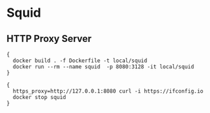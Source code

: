 # Squid

## HTTP Proxy Server

```
{
  docker build . -f Dockerfile -t local/squid
  docker run --rm --name squid  -p 8080:3128 -it local/squid
}

{
  https_proxy=http://127.0.0.1:8080 curl -i https://ifconfig.io
  docker stop squid
}
```
